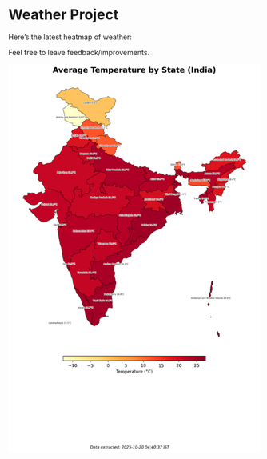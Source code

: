 # Weather Project

Here’s the latest heatmap of weather:

Feel free to leave feedback/improvements.

![India Heatmap](docs/assets/india_heatmap.png?v=F56FEF)
